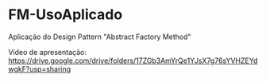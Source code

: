 # FM-UsoAplicado
Aplicação do Design Pattern "Abstract Factory Method"

Vídeo de apresentação:
https://drive.google.com/drive/folders/17ZGb3AmYrQe1YJsX7g76sYVHZEYdwgkF?usp=sharing